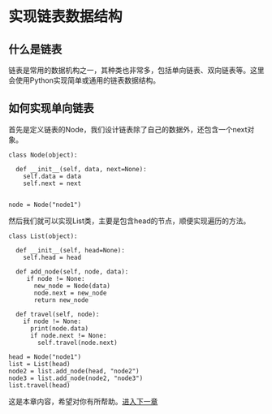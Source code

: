 
# 实现链表数据结构

## 什么是链表

链表是常用的数据机构之一，其种类也非常多，包括单向链表、双向链表等。这里会使用Python实现简单或通用的链表数据结构。

## 如何实现单向链表

首先是定义链表的Node，我们设计链表除了自己的数据外，还包含一个next对象。

```
class Node(object):

  def __init__(self, data, next=None):
    self.data = data
    self.next = next


node = Node("node1")
```

然后我们就可以实现List类，主要是包含head的节点，顺便实现遍历的方法。

```
class List(object):

  def __init__(self, head=None):
    self.head = head

  def add_node(self, node, data):
     if node != None:
       new_node = Node(data)
       node.next = new_node
       return new_node

  def travel(self, node):
    if node != None:
      print(node.data)
      if node.next != None:
        self.travel(node.next)

head = Node("node1")
list = List(head)
node2 = list.add_node(head, "node2")
node3 = list.add_node(node2, "node3")
list.travel(head)
```


这是本章内容，希望对你有所帮助。[进入下一章](./006栈.md)
